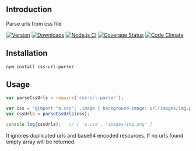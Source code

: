 ## Introduction
Parse urls from css file

[![Version](https://img.shields.io/npm/v/css-url-parser.svg?style=flat)](https://www.npmjs.org/package/css-url-parser)
[![Downloads](https://img.shields.io/npm/dm/css-url-parser.svg?style=flat)](https://www.npmjs.org/package/css-url-parser)
[![Node.js CI](https://github.com/website-scraper/node-css-url-parser/actions/workflows/node.js.yml/badge.svg?branch=master)](https://github.com/website-scraper/node-css-url-parser/)
[![Coverage Status](https://coveralls.io/repos/website-scraper/node-css-url-parser/badge.svg)](https://coveralls.io/r/website-scraper/node-css-url-parser)
[![Code Climate](https://codeclimate.com/github/website-scraper/node-css-url-parser/badges/gpa.svg)](https://codeclimate.com/github/website-scraper/node-css-url-parser)

## Installation
```
npm install css-url-parser
```

## Usage
```javascript
var parseCssUrls = require('css-url-parser');

var css = '@import "a.css"; .image { background-image: url(images/img.png); }';
var cssUrls = parseCssUrls(css);

console.log(cssUrls);   // [ 'a.css', 'images/img.png' ]
```

It ignores duplicated urls and base64 encoded resources.
If no urls found empty array will be returned.
